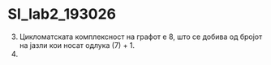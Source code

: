 # SI_lab2_193026

3. Цикломатската комплексност на графот е 8, што се добива од бројот на јазли кои носат одлука (7) + 1.
4. 
